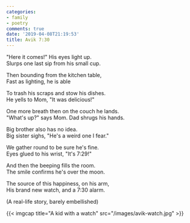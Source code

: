 ```yaml
---
categories:
- family
- poetry
comments: true
date: '2019-04-08T21:19:53'
title: Avik 7:30
---
```



"Here it comes!" His eyes light up.  
Slurps one last sip from his small cup.

Then bounding from the kitchen table,  
Fast as lighting, he is able

To trash his scraps and stow his dishes.  
He yells to Mom, "It was delicious!"

One more breath then on the couch he lands.  
"What's up?" says Mom. Dad shrugs his hands.

Big brother also has no idea.  
Big sister sighs, "He's a weird one I fear."

We gather round to be sure he's fine.  
Eyes glued to his wrist, "It's 7:29!"

And then the beeping fills the room.  
The smile confirms he's over the moon.

The source of this happiness, on his arm,  
His brand new watch, and a 7:30 alarm.


(A real-life story, barely embellished)

{{< imgcap title="A kid with a watch" src="/images/avik-watch.jpg" >}}
